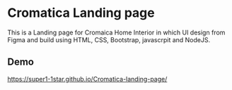 # Cromatica Landing page

This is a Landing page for Cromaica Home Interior in which UI design from Figma and build using HTML, CSS, Bootstrap, javascrpit and NodeJS. 


## Demo



https://super1-1star.github.io/Cromatica-landing-page/
